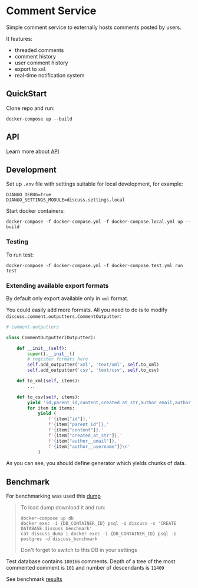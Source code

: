 # Comment Service

Simple comment service to externally hosts comments posted by users.

It features:
- threaded comments
- comment history
- user comment history
- export to `xml`
- real-time notification system


## QuickStart

Clone repo and run:
```
docker-compose up --build
```


## API

Learn more about [API](docs/API.md)


## Development

Set up `.env` file with settings suitable for local development, for example:

```
DJANGO_DEBUG=True
DJANGO_SETTINGS_MODULE=discuss.settings.local
```

Start docker containers:
```
docker-compose -f docker-compose.yml -f docker-compose.local.yml up --build
```


### Testing

To run test:
```
docker-compose -f docker-compose.yml -f docker-compose.test.yml run test
```


### Extending available export formats

By default only export available only in `xml` format.

You could easily add more formats.
All you need to do is to modify `discuss.comment.outputters.CommentOutputter`:

```python
# comment.outputters

class CommentOutputter(Outputter):

    def __init__(self):
        super().__init__()
        # register formats here
        self.add_outputter('xml', 'text/xml', self.to_xml)
        self.add_outputter('csv', 'text/csv', self.to_csv)

    def to_xml(self, items):
        ...

    def to_csv(self, items):
        yield 'id,parent_id,content,created_at_str,author_email,author_username\n'
        for item in items:
            yield (
                f'{item["id"]},'
                f'{item["parent_id"]},'
                f'{item["content"]},'
                f'{item["created_at_str"]},'
                f'{item["author__email"]},'
                f'{item["author__username"]}\n'
            )

```

As you can see, you should define generator which yields chunks of data.


## Benchmark

For benchmarking was used this [dump](https://yadi.sk/d/4CGWoVL23QjaoR)

> To load dump download it and run:
> ```
> docker-compose up db
> docker exec -i {DB_CONTAINER_ID} psql -U discuss -c 'CREATE DATABASE discuss_benchmark'
> cat discuss_dump | docker exec -i {DB_CONTAINER_ID} psql -U postgres -d discuss_benchmark
> ```
> Don't forget to switch to this DB in your settings

Test database contains `100166` comments.
Depth of a tree of the most commented comment is `101` and number of descendants is `11409`

See benchmark [results](docs/BENCHMARK.md)
